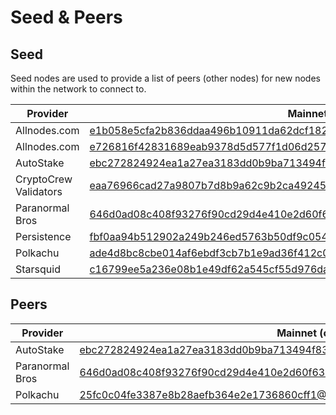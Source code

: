 # Seed & Peers

## Seed

Seed nodes are used to provide a list of peers (other nodes) for new nodes within the network to connect to.

| Provider              | Mainnet (core-1)                                                                      | Testnet (test-core-1)                                                                 |
| --------------------- | ------------------------------------------------------------------------------------- | ------------------------------------------------------------------------------------- |
| Allnodes.com          | e1b058e5cfa2b836ddaa496b10911da62dcf182e@persistence-seed-1.allnodes.me:26656         |                                                                                       |
| Allnodes.com          | e726816f42831689eab9378d5d577f1d06d25716@persistence-seed-2.allnodes.me:26656         |                                                                                       |
| AutoStake             | ebc272824924ea1a27ea3183dd0b9ba713494f83@persistence.mainnet.seed.autostake.net:26896 | 5c2a752c9b1952dbed075c56c600c3a79b58c395@persistence.testnet.seed.autostake.net:26896 |
| CryptoCrew Validators | eaa76966cad27a9807b7d8b9a62c9b2ca4924581@tenderseed.ccvalidators.com:26003            |                                                                                       |
| Paranormal Bros       | 646d0ad08c408f93276f90cd29d4e410e2d60f63@xprt.paranorm.pro:25656                      |                                                                                       |
| Persistence           | fbf0aa94b512902a249b246ed5763b50df9c0543@seed.core.persistence.one:26656              | b4237f8a7ca357d380ad119b76cbceec7e7e8a75@seed.testnet.persistence.one:26656           |
| Polkachu              | ade4d8bc8cbe014af6ebdf3cb7b1e9ad36f412c0@seeds.polkachu.com:15456                     | ade4d8bc8cbe014af6ebdf3cb7b1e9ad36f412c0@testnet-seeds.polkachu.com:15456             |
| Starsquid             | c16799ee5a236e08b1e49df62a545cf55d976dab@seed-persistence.starsquid.io:15607          |                                                                                       |

## Peers

| Provider        | Mainnet (core-1)                                                                      | Testnet (test-core-1)                                                                 |
| --------------- | ------------------------------------------------------------------------------------- | ------------------------------------------------------------------------------------- |
| AutoStake       | ebc272824924ea1a27ea3183dd0b9ba713494f83@persistence.mainnet.peer.autostake.net:26896 | 5c2a752c9b1952dbed075c56c600c3a79b58c395@persistence.testnet.peer.autostake.net:26896 |
| Paranormal Bros | 646d0ad08c408f93276f90cd29d4e410e2d60f63@xprt.paranorm.pro:25656                      |                                                                                       |
| Polkachu        | 25fc0c04fe3387e8b28aefb364e2e1736860cff1@65.108.234.23:15456                          | 987c7cd05003194334f55ed5cbcc0fe8cd9df021@65.108.233.109:15456                         |
